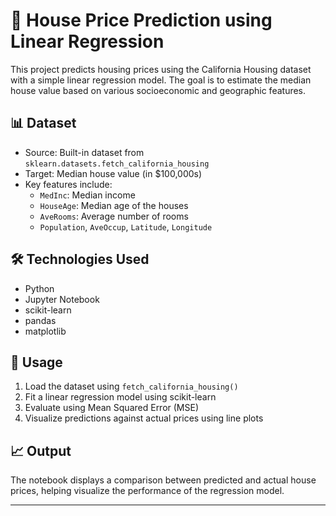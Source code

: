 # 🏡 House Price Prediction using Linear Regression

This project predicts housing prices using the California Housing dataset with a simple linear regression model. The goal is to estimate the median house value based on various socioeconomic and geographic features.

## 📊 Dataset

- Source: Built-in dataset from `sklearn.datasets.fetch_california_housing`
- Target: Median house value (in $100,000s)
- Key features include:
  - `MedInc`: Median income
  - `HouseAge`: Median age of the houses
  - `AveRooms`: Average number of rooms
  - `Population`, `AveOccup`, `Latitude`, `Longitude`

## 🛠️ Technologies Used

- Python
- Jupyter Notebook
- scikit-learn
- pandas
- matplotlib

## 🚀 Usage

1. Load the dataset using `fetch_california_housing()`
2. Fit a linear regression model using scikit-learn
3. Evaluate using Mean Squared Error (MSE)
4. Visualize predictions against actual prices using line plots

## 📈 Output

The notebook displays a comparison between predicted and actual house prices, helping visualize the performance of the regression model.

---
